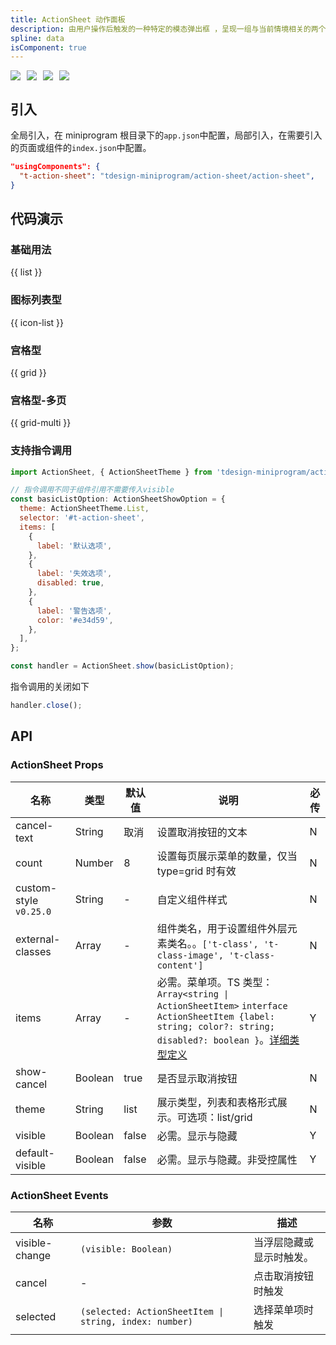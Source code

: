 ```yaml
---
title: ActionSheet 动作面板
description: 由用户操作后触发的一种特定的模态弹出框 ，呈现一组与当前情境相关的两个或多个选项。
spline: data
isComponent: true
---
```


<span class="coverages-badge" style="margin-right: 10px"><img src="https://img.shields.io/badge/coverages%3A%20lines-100%25-blue" /></span><span class="coverages-badge" style="margin-right: 10px"><img src="https://img.shields.io/badge/coverages%3A%20functions-100%25-blue" /></span><span class="coverages-badge" style="margin-right: 10px"><img src="https://img.shields.io/badge/coverages%3A%20statements-100%25-blue" /></span><span class="coverages-badge" style="margin-right: 10px"><img src="https://img.shields.io/badge/coverages%3A%20branches-89%25-blue" /></span>
## 引入

全局引入，在 miniprogram 根目录下的`app.json`中配置，局部引入，在需要引入的页面或组件的`index.json`中配置。

```json
"usingComponents": {
  "t-action-sheet": "tdesign-miniprogram/action-sheet/action-sheet",
}
```

## 代码演示

### 基础用法

{{ list }}

### 图标列表型

{{ icon-list }}

### 宫格型

{{ grid }}

### 宫格型-多页

{{ grid-multi }}

### 支持指令调用

```javascript
import ActionSheet, { ActionSheetTheme } from 'tdesign-miniprogram/action-sheet/index';

// 指令调用不同于组件引用不需要传入visible
const basicListOption: ActionSheetShowOption = {
  theme: ActionSheetTheme.List,
  selector: '#t-action-sheet',
  items: [
    {
      label: '默认选项',
    },
    {
      label: '失效选项',
      disabled: true,
    },
    {
      label: '警告选项',
      color: '#e34d59',
    },
  ],
};

const handler = ActionSheet.show(basicListOption);
```

指令调用的关闭如下

```javascript
handler.close();
```


## API
### ActionSheet Props

名称 | 类型 | 默认值 | 说明 | 必传
-- | -- | -- | -- | --
cancel-text | String | 取消 | 设置取消按钮的文本 | N
count | Number | 8 | 设置每页展示菜单的数量，仅当 type=grid 时有效 | N
custom-style `v0.25.0` | String | - | 自定义组件样式 | N
external-classes | Array | - | 组件类名，用于设置组件外层元素类名。。`['t-class', 't-class-image', 't-class-content']` | N
items | Array | - | 必需。菜单项。TS 类型：`Array<string \| ActionSheetItem>` `interface ActionSheetItem {label: string; color?: string; disabled?: boolean }`。[详细类型定义](https://github.com/Tencent/tdesign-miniprogram/tree/develop/src/action-sheet/type.ts) | Y
show-cancel | Boolean | true | 是否显示取消按钮 | N
theme | String | list | 展示类型，列表和表格形式展示。可选项：list/grid | N
visible | Boolean | false | 必需。显示与隐藏 | Y
default-visible | Boolean | false | 必需。显示与隐藏。非受控属性 | Y

### ActionSheet Events

名称 | 参数 | 描述
-- | -- | --
visible-change | `(visible: Boolean)` | 当浮层隐藏或显示时触发。
cancel | \- | 点击取消按钮时触发
selected | `(selected: ActionSheetItem \| string, index: number)` | 选择菜单项时触发
